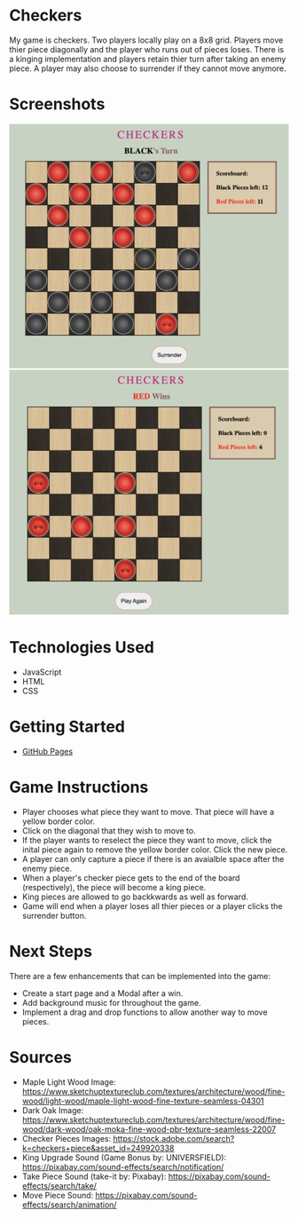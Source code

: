 # Checkers
My game is checkers. Two players locally play on a 8x8 grid. Players move thier piece diagonally and the player who runs out of pieces loses. There is a kinging implementation and players retain thier turn after taking an enemy piece. A player may also choose to surrender if they cannot move anymore.

# Screenshots

<img src="./screenshots/checkerGameScreenshot.png">
<img src="./screenshots/checkersEndScreen.png">

# Technologies Used

- JavaScript
- HTML
- CSS

# Getting Started

- [GitHub Pages](https://gerardoap22.github.io/checkers-browser-game/)

# Game Instructions
- Player chooses what piece they want to move. That piece will have a yellow border color.
- Click on the diagonal that they wish to move to.
- If the player wants to reselect the piece they want to move, click the inital piece again to remove the yellow border color. Click the new piece.
- A player can only capture a piece if there is an avaialble space after the enemy piece.
- When a player's checker piece gets to the end of the board (respectively), the piece will become a king piece.
- King pieces are allowed to go backkwards as well as forward.
- Game will end when a player loses all thier pieces or a player clicks the surrender button.

# Next Steps

There are a few enhancements that can be implemented into the game:
- Create a start page and a Modal after a win.
- Add background music for throughout the game.
- Implement a drag and drop functions to allow another way to move pieces. 

# Sources

- Maple Light Wood Image: https://www.sketchuptextureclub.com/textures/architecture/wood/fine-wood/light-wood/maple-light-wood-fine-texture-seamless-04301
- Dark Oak Image: https://www.sketchuptextureclub.com/textures/architecture/wood/fine-wood/dark-wood/oak-moka-fine-wood-pbr-texture-seamless-22007
- Checker Pieces Images: https://stock.adobe.com/search?k=checkers+piece&asset_id=249920338
- King Upgrade Sound (Game Bonus by: UNIVERSFIELD): https://pixabay.com/sound-effects/search/notification/ 
- Take Piece Sound (take-it by: Pixabay): https://pixabay.com/sound-effects/search/take/ 
- Move Piece Sound:  https://pixabay.com/sound-effects/search/animation/ 